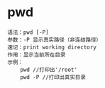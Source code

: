 # pwd
    语法：pwd [-P]
    参数：-P 显示真实路径（非连结路径）
    速记：print working directory
    作用：显示当前所在目录
    示例：
        pwd //打印出'/root'
        pwd -P //打印出真实目录

